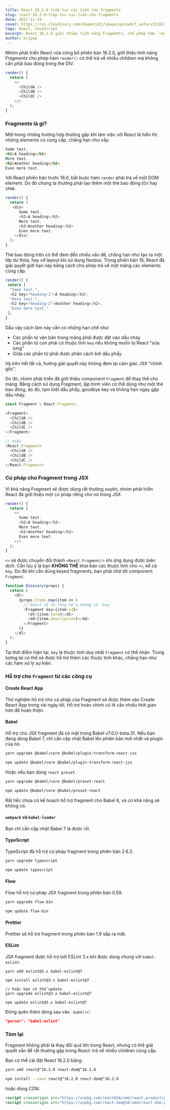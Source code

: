 ```yaml
---
title: React 16.2.0 tiếp tục cải tiến cho Fragments
slug: react-16-2-0-tiep-tuc-cai-tien-cho-fragments
date: 2017-11-29
cover: https://res.cloudinary.com/duqeezi8j/image/upload/f_auto/v1516115630/react_paduom.jpg
tags: React, JavaScript
excerpt: React 16.2.0 giới thiệu tính năng Fragments, cho phép hàm `render()` trả về nhiều children cùng cấp mà không cần dùng mảng hay thẻ DIV dư thừa.
author: kcjpop
---
```


Nhóm phát triển React vừa công bố phiên bản 16.2.0, giới thiệu tính năng _Fragments_ cho phép hàm `render()` có thể trả về nhiều children mà không cần phải bao đóng trong thẻ DIV.

```javascript
render() {
  return (
    <>
      <ChildA />
      <ChildB />
      <ChildC />
    </>
  );
}
```

### Fragments là gì?

Một trong những trường hợp thường gặp khi làm việc với React là hiển thị những elements có cùng cấp, chẳng hạn như vầy:

```html
Some text.
<h2>A heading</h2>
More text.
<h2>Another heading</h2>
Even more text.
```

Với React phiên bản trước 16.0, bắt buộc hàm `render` phải trả về một DOM element. Do đó chúng ta thường phải tạo thêm một thẻ bao đóng `DIV` hay `SPAN`.

```javascript
render() {
  return (
   <div>
      Some text.
      <h2>A heading</h2>
      More text.
      <h2>Another heading</h2>
      Even more text.
    </div>
  );
}
```

Thẻ bao đóng trên có thể đem đến nhiều vấn đề, chẳng hạn như tạo ra một lớp dư thừa, hay vỡ layout khi sử dụng flexbox. Trong phiên bản 16, React đã giải quyết giới hạn này bằng cách cho phép trả về một mảng các elements cùng cấp.

```javascript
render() {
 return [
  "Some text.",
  <h2 key="heading-1">A heading</h2>,
  "More text.",
  <h2 key="heading-2">Another heading</h2>,
  "Even more text."
 ];
}
```

Dẫu vậy cách làm này vẫn có những hạn chế như:

- Các phần tử văn bản trong mảng phải được đặt vào dấu nháy
- Các phần tử con phải có thuộc tính `key` nếu không muốn bị React "sửa lưng"
- Giữa các phần tử phải được phân cách bởi dấu phẩy

Và trên hết tất cả, hướng giải quyết này không đem lại cảm giác JSX "chính gốc".

Do đó, nhóm phát triển đã giới thiệu component `Fragment` để thay thế cho mảng. Bằng cách sử dụng Fragment, lập trình viên có thể dùng như một thẻ bao đóng, do đó, tạm biệt dấu phẩy, goodbye key và không hẹn ngày gặp dấu nháy.

```javascript
const Fragment = React.Fragment;

<Fragment>
  <ChildA />
  <ChildB />
  <ChildC />
</Fragment>

// hoặc
<React.Fragment>
  <ChildA />
  <ChildB />
  <ChildC />
</React.Fragment>
```

### Cú pháp cho Fragment trong JSX

Vì khả năng Fragment sẽ được dùng rất thường xuyên, nhóm phát triển React đã giới thiệu một cú pháp riêng cho nó trong JSX.

```javascript
render() {
  return (
    <>
      Some text.
      <h2>A heading</h2>
      More text.
      <h2>Another heading</h2>
      Even more text.
    </>
  );
}
```

`<>` sẽ được chuyển đổi thành `<React.Fragment/>` khi ứng dụng được biên dịch. Cần lưu ý là bạn **KHÔNG THỂ** khai báo các thuộc tính cho `<>`, kể cả `key`. Do đó khi cần dùng keyed fragments, bạn phải nhờ tới component `Fragment`.

```javascript
function Glossary(props) {
  return (
    <dl>
      {props.items.map(item => (
        // React sẽ la làng nếu không có `key`
        <Fragment key={item.id}>
          <dt>{item.term}</dt>
          <dd>{item.description}</dd>
        </Fragment>
      )}
    </dl>
  );
}
```

Tại thời điểm hiện tại, `key` là thuộc tính duy nhất `Fragment` có thể nhận. Trong tương lai có thể sẽ được hỗ trợ thêm các thuộc tính khác, chẳng hạn như các hàm xử lý sự kiện.

### Hỗ trợ cho `Fragment` từ các công cụ

#### Create React App

Thử nghiệm hỗ trợ cho cú pháp của Fragment sẽ được thêm vào Create React App trong vài ngày tới. Hỗ trợ hoàn chỉnh có lẽ cần nhiều thời gian hơn để hoàn thiện.

#### Babel

Hỗ trợ cho JSX fragment đã có mặt trong Babel v7.0.0-beta.31. Nếu bạn đang dùng Babel 7, chỉ cần cập nhật Babel lên phiên bản mới nhất và plugin của nó.

```bash
yarn upgrade @babel/core @babel/plugin-transform-react-jsx

npm update @babel/core @babel/plugin-transform-react-jsx
```

Hoặc nếu bạn dùng `react preset`.

```bash
yarn upgrade @babel/core @babel/preset-react

npm update @babel/core @babel/preset-react
```

Rất tiếc chưa có kế hoạch hỗ trợ fragment cho Babel 6, và có khả năng sẽ không có.

#### `webpack` và `babel-loader`

Bạn chỉ cần cập nhật Babel 7 là được rồi.

#### TypeScript

TypeScript đã hỗ trợ cú pháp fragment trong phiên bản 2.6.2.

```bash
yarn upgrade typescript

npm update typescript
```

#### Flow

Flow hỗ trợ cú pháp JSX fragment trong phiên bản 0.59.

```javascript
yarn upgrade flow-bin

npm update flow-bin
```

#### Prettier

Prettier sẽ hỗ trợ fragment trong phiên bản 1.9 sắp ra mắt.

#### ESLint

JSX fragment được hỗ trợ bởi ESLint 3.x khi được dùng chung với `babel-eslint`:

```
yarn add eslint@3.x babel-eslint@7

npm install eslint@3.x babel-eslint@7

// hoặc bạn có thể update
yarn upgrade eslint@3.x babel-eslint@7

npm update eslint@3.x babel-eslint@7
```

Đừng quên thêm dòng sau vào `.babelrc`:

```json
"parser": "babel-eslint"
```

### Tóm lại

Fragment không phải là thay đổi quá lớn trong React, nhưng có thể giải quyết vấn đề rất thường gặp trong React: trả về nhiều children cùng cấp.

Bạn có thể cài đặt React 16.2.0 bằng:

```bash
yarn add react@^16.2.0 react-dom@^16.2.0

npm install --save react@^16.2.0 react-dom@^16.2.0
```

hoặc dùng CDN:

```html
<script crossorigin src="https://unpkg.com/react@16/umd/react.production.min.js"></script>
<script crossorigin src="https://unpkg.com/react-dom@16/umd/react-dom.production.min.js"></script>
```
